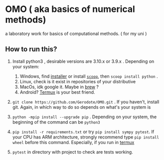 # OMO ( aka basics of numerical methods)
a laboratory work for basics of computational methods. ( for my uni )


## How to run this?
1.  Install python3 , desirable versions are 3.10.x or 3.9.x . Depending on your system:
      
      1.  Windows, find [installer](https://www.python.org/downloads/windows/) or install [`scoop`](https://scoop.sh/), then `scoop install python` .
      2.  Linux, check is it exist in repositories of your distributive
      3.  MacOs, idk google it. Maybe in [brew](https://formulae.brew.sh/formula/python@3.9) ?
      4.  Android? [Termux](https://github.com/termux/termux-app/releases) is your best friend.
2.  `git clone https://github.com/Gerodote/OMO.git` . If you haven't, install git. Again, in which way to do so depends on what's your system is 
3.  `python -mpip install --upgrade pip` . Depending on your system, the beginning of the command can be `python3`
3.  `pip install -r requirements.txt` or try `pip install sympy pytest`. If your CPU has ARM architecture, strongly recommend type `pip install wheel` before this command. Especially, if you run in [termux](https://github.com/termux/termux-app/releases)
4.  `pytest` in directory with project to check are tests working.
